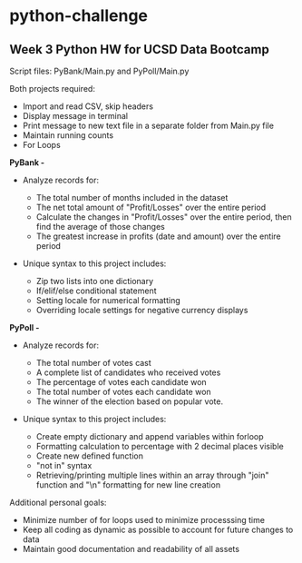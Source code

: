 # python-challenge
## **Week 3 Python HW for UCSD Data Bootcamp**

Script files: PyBank/Main.py and PyPoll/Main.py

Both projects required:
- Import and read CSV, skip headers
- Display message in terminal 
- Print message to new text file in a separate folder from Main.py file
- Maintain running counts
- For Loops

**PyBank -**
- Analyze records for:
  - The total number of months included in the dataset
  - The net total amount of "Profit/Losses" over the entire period
  - Calculate the changes in "Profit/Losses" over the entire period, then find the average of those changes
  - The greatest increase in profits (date and amount) over the entire period
    
- Unique syntax to this project includes:
  - Zip two lists into one dictionary
  - If/elif/else conditional statement
  - Setting locale for numerical formatting
  - Overriding locale settings for negative currency displays

**PyPoll -**
- Analyze records for:
  - The total number of votes cast
  - A complete list of candidates who received votes
  - The percentage of votes each candidate won
  - The total number of votes each candidate won
  - The winner of the election based on popular vote.   
    
- Unique syntax to this project includes:
  - Create empty dictionary and append variables within forloop
  - Formatting calculation to percentage with 2 decimal places visible
  - Create new defined function
  - "not in" syntax
  - Retrieving/printing multiple lines within an array through "join" function and "\n" formatting for new line creation
         
Additional personal goals:
- Minimize number of for loops used to minimize processsing time
- Keep all coding as dynamic as possible to account for future changes to data
- Maintain good documentation and readability of all assets
